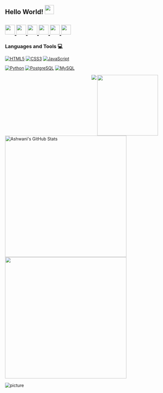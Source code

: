 ## Hello World! <img src="https://raw.githubusercontent.com/iampavangandhi/iampavangandhi/master/gifs/Hi.gif" width="30px"></h2>

<h2>
  <a href="https://twitter.com/spellboundb">
    <img src="https://github.com/gauravghongde/social-icons/blob/master/PNG/Black/Twitter_black.png" width="32" height="32"/>
  </a>
  <a href="https://www.linkedin.com/in/kessia-carvalho">
    <img src="https://github.com/gauravghongde/social-icons/blob/master/PNG/Black/LinkedIN_black.png" width="32" height="32"/>
  </a>
  <a href="https://www.facebook.com/KessiaCarvalho">
    <img src="https://github.com/gauravghongde/social-icons/blob/master/PNG/Black/Facebook_black.png" width="32" height="32"/>
  </a>
  <a href="https://www.instagram.com/kessiac_">
    <img src="https://github.com/gauravghongde/social-icons/blob/master/PNG/Black/Instagram_black.png" width="32" height="32"/>
  <a href="mailto:kessiac147@gmail.com">
    <img src="https://github.com/gauravghongde/social-icons/blob/master/PNG/Black/Gmail_black.png" width="32" height="32"/>
  </a>
  <a href="https://open.spotify.com/user/kessiac_">
    <img src="https://github.com/gauravghongde/social-icons/blob/master/PNG/Black/Spotify_black.png" width="32" height="32"/>
  </a>
</h2>
  
### Languages and Tools :computer:

[![HTML5](https://img.shields.io/badge/-HTML5-E34F26?style=flat&logo=html5&logoColor=white&link=https://github.com/hritik5102)](https://github.com/kessiac) [![CSS3](https://img.shields.io/badge/-CSS3-1572B6?style=flat&logo=css3&link=https://github.com/kessiac)](https://github.com/kessiac) [![JavaScript](https://img.shields.io/badge/-JavaScript-black?style=flat&logo=javascript&link=https://github.com/kessiac)](https://github.com/kessiac) 

[![Python](https://img.shields.io/badge/-Python-black?style=flat&logo=python&link=https://github.com/kessiac)](https://github.com/kessiac) [![PostgreSQL](https://img.shields.io/badge/-PostgreSQL-336791?style=flat&logo=postgresql&link=https://github.com/hritik5102)](https://github.com/kessiac) [![MySQL](https://img.shields.io/badge/-MySQL-black?style=flat&logo=mysql&link=https://github.com/kessiac)](https://github.com/kessiac)

<img align='right' src='https://user-images.githubusercontent.com/5713670/87202985-820dcb80-c2b6-11ea-9f56-7ec461c497c3.gif' width='200"'>

<a href="https://github.com/kessiac/Covid-19-Data-Analysis">
  <!-- Change the `github-readme-stats.anuraghazra1.vercel.app` to `github-readme-stats.vercel.app`  -->
  <img align="right" src="https://github-readme-stats.vercel.app/api/pin/?username=kessiac&repo=Covid-19-Data-Analysis&theme=tokyonight" />
</a> 

<img aling="center" src="https://github-readme-stats.vercel.app/api?username=kessiac&&show_icons=true&theme=tokyonight&line_height=27&v=5" alt="Ashwani's GitHub Stats" width="400" />
<a href="https://github.com/kessiac">
  <img align="center" src="https://github-readme-stats.vercel.app/api/top-langs/?username=kessiac&theme=tokyonight&hide=glsl,python" width="400" />
</a>

![picture](https://raw.githubusercontent.com/saadeghi/saadeghi/master/dino.gif)
